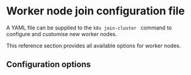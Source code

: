 # Worker node join configuration file

A YAML file can be supplied to the `k8s join-cluster ` command to configure and
customise new worker nodes.

This reference section provides all available options for worker nodes.

## Configuration options

```{include} /_parts/worker_join_config.md
```
